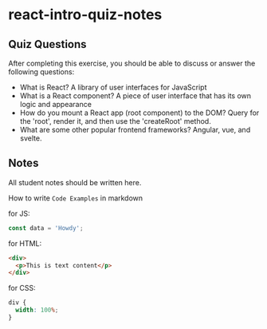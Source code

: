 # react-intro-quiz-notes

## Quiz Questions

After completing this exercise, you should be able to discuss or answer the following questions:

- What is React?
  A library of user interfaces for JavaScript
- What is a React component?
  A piece of user interface that has its own logic and appearance
- How do you mount a React app (root component) to the DOM?
  Query for the 'root', render it, and then use the 'createRoot' method.
- What are some other popular frontend frameworks?
  Angular, vue, and svelte.

## Notes

All student notes should be written here.

How to write `Code Examples` in markdown

for JS:

```javascript
const data = 'Howdy';
```

for HTML:

```html
<div>
  <p>This is text content</p>
</div>
```

for CSS:

```css
div {
  width: 100%;
}
```
